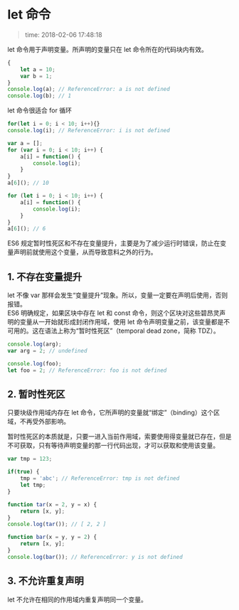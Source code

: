 # let 命令
>time: 2018-02-06 17:48:18  

let 命令用于声明变量。所声明的变量只在 let 命令所在的代码块内有效。
```javascript
{
    let a = 10;
    var b = 1;
}
console.log(a); // ReferenceError: a is not defined
console.log(b); // 1
```

let 命令很适合 for 循环
```javascript
for(let i = 0; i < 10; i++){}
console.log(i); // ReferenceError: i is not defined
```

```javascript
var a = [];
for (var i = 0; i < 10; i++) {
    a[i] = function() {
        console.log(i);
    }
}
a[6](); // 10

for (let i = 0; i < 10; i++) {
    a[i] = function() {
        console.log(i);
    }
}
a[6](); // 6
```

ES6 规定暂时性死区和不存在变量提升，主要是为了减少运行时错误，防止在变量声明前就使用这个变量，从而导致意料之外的行为。

## 1. 不存在变量提升
let 不像 var 那样会发生“变量提升”现象。所以，变量一定要在声明后使用，否则报错。  
ES6 明确规定，如果区块中存在 let 和 const 命令，则这个区块对这些碧昂灵声明的变量从一开始就形成封闭作用域，使用 let 命令声明变量之前，该变量都是不可用的。这在语法上称为“暂时性死区”（temporal dead zone，简称 TDZ）。
```javascript
console.log(arg);
var arg = 2; // undefined

console.log(foo);
let foo = 2; // ReferenceError: foo is not defined
```

## 2. 暂时性死区
只要块级作用域内存在 let 命令，它所声明的变量就“绑定”（binding）这个区域，不再受外部影响。  

暂时性死区的本质就是，只要一进入当前作用域，索要使用得变量就已存在，但是不可获取，只有等待声明变量的那一行代码出现，才可以获取和使用该变量。

```javascript
var tmp = 123;

if(true) {
    tmp = 'abc'; // ReferenceError: tmp is not defined
    let tmp;
}

function tar(x = 2, y = x) {
    return [x, y];
}
console.log(tar()); // [ 2, 2 ]

function bar(x = y, y = 2) {
    return [x, y];
}
console.log(bar()); // ReferenceError: y is not defined
```

## 3. 不允许重复声明
let 不允许在相同的作用域内重复声明同一个变量。